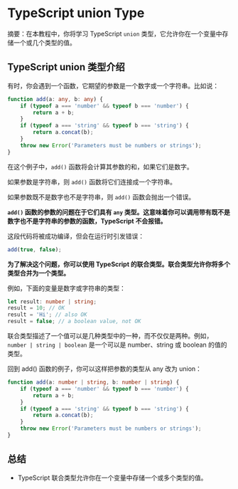 # TypeScript union Type

摘要：在本教程中，你将学习 TypeScript `union` 类型，它允许你在一个变量中存储一个或几个类型的值。

## TypeScript union 类型介绍

有时，你会遇到一个函数，它期望的参数是一个数字或一个字符串。比如说：

```ts
function add(a: any, b: any) {
    if (typeof a === 'number' && typeof b === 'number') {
        return a + b;
    }
    if (typeof a === 'string' && typeof b === 'string') {
        return a.concat(b);
    }
    throw new Error('Parameters must be numbers or strings');
}
```

在这个例子中，`add()` 函数将会计算其参数的和，如果它们是数字。

如果参数是字符串，则 `add()` 函数将它们连接成一个字符串。

如果参数既不是数字也不是字符串，则 `add()` 函数会抛出一个错误。

**`add()` 函数的参数的问题在于它们具有 `any` 类型。这意味着你可以调用带有既不是数字也不是字符串的参数的函数，TypeScript 不会报错。**

这段代码将被成功编译，但会在运行时引发错误：

```ts
add(true, false);
```

**为了解决这个问题，你可以使用 TypeScript 的联合类型。联合类型允许你将多个类型合并为一个类型。**

例如，下面的变量是数字或字符串的类型：

```ts
let result: number | string;
result = 10; // OK
result = 'Hi'; // also OK
result = false; // a boolean value, not OK
```

联合类型描述了一个值可以是几种类型中的一种，而不仅仅是两种。例如，`number | string | boolean` 是一个可以是 number、string 或 boolean 的值的类型。

回到 add() 函数的例子，你可以这样把参数的类型从 any 改为 union：

```ts
function add(a: number | string, b: number | string) {
    if (typeof a === 'number' && typeof b === 'number') {
        return a + b;
    }
    if (typeof a === 'string' && typeof b === 'string') {
        return a.concat(b);
    }
    throw new Error('Parameters must be numbers or strings');
}
```

## 总结

- TypeScript 联合类型允许你在一个变量中存储一个或多个类型的值。